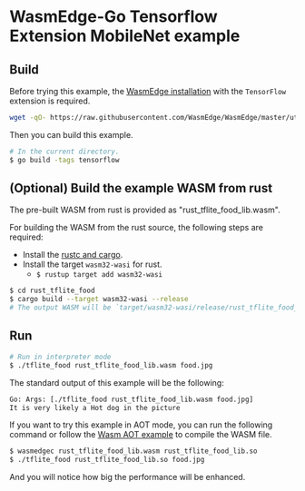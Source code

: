 # WasmEdge-Go Tensorflow Extension MobileNet example

## Build

Before trying this example, the [WasmEdge installation](https://github.com/WasmEdge/WasmEdge/blob/master/docs/install.md) with the `TensorFlow` extension is required.

```bash
wget -qO- https://raw.githubusercontent.com/WasmEdge/WasmEdge/master/utils/install.sh | bash -s -- -e tf -v 0.9.0
```

Then you can build this example.

```bash
# In the current directory.
$ go build -tags tensorflow
```

## (Optional) Build the example WASM from rust

The pre-built WASM from rust is provided as "rust_tflite_food_lib.wasm".

For building the WASM from the rust source, the following steps are required:

* Install the [rustc and cargo](https://www.rust-lang.org/tools/install).
* Install the target `wasm32-wasi` for rust.
  * `$ rustup target add wasm32-wasi`

```bash
$ cd rust_tflite_food
$ cargo build --target wasm32-wasi --release
# The output WASM will be `target/wasm32-wasi/release/rust_tflite_food_lib.wasm`.
```

## Run

```bash
# Run in interpreter mode
$ ./tflite_food rust_tflite_food_lib.wasm food.jpg
```

The standard output of this example will be the following:

```bash
Go: Args: [./tflite_food rust_tflite_food_lib.wasm food.jpg]
It is very likely a Hot dog in the picture
```

If you want to try this example in AOT mode, you can run the following command or follow the [Wasm AOT example](https://github.com/second-state/WasmEdge-go-examples/tree/master/go_WasmAOT) to compile the WASM file.
```bash
$ wasmedgec rust_tflite_food_lib.wasm rust_tflite_food_lib.so
$ ./tflite_food rust_tflite_food_lib.so food.jpg
```
And you will notice how big the performance will be enhanced.
